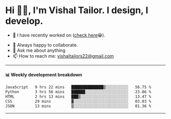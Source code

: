# Hi 👋🏻, I'm Vishal Tailor. I design, I develop.

- 🔭 I have recently worked on ([check here](https://vishaltailor.com)😁).
<!-- - 🎦 Currently watching: JavaScript: The Hard Parts By Will Sentance. -->
- 👯 Always happy to collaborate.
- 💬 Ask me about anything
- 📫 How to reach me: <a href="mailto:vishaltailors22@gmail.com">vishaltailors22@gmail.com</a>

<hr /> 
<h4>📊 Weekly development breakdown</h4>
<!--START_SECTION:waka-->

```txt
JavaScript   9 hrs 22 mins   ██████████████▒░░░░░░░░░░   56.75 %
Python       3 hrs 56 mins   ██████░░░░░░░░░░░░░░░░░░░   23.86 %
HTML         2 hrs 13 mins   ███▒░░░░░░░░░░░░░░░░░░░░░   13.47 %
CSS          29 mins         ▓░░░░░░░░░░░░░░░░░░░░░░░░   03.03 %
JSON         13 mins         ▒░░░░░░░░░░░░░░░░░░░░░░░░   01.36 %
```

<!--END_SECTION:waka-->
<hr /> 

<!-- ![](./profile-3d-contrib/profile-green-animate.svg) -->
